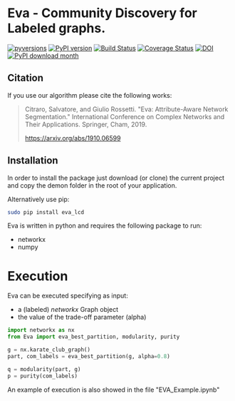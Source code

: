 # Eva - Community Discovery for Labeled graphs.

[![pyversions](https://img.shields.io/pypi/pyversions/eva_lcd.svg)](https://badge.fury.io/py/eva_lcd)
[![PyPI version](https://badge.fury.io/py/eva_lcd.svg)](https://badge.fury.io/py/eva_lcd)
[![Build Status](https://travis-ci.org/GiulioRossetti/Eva.svg?branch=master)](https://travis-ci.org/GiulioRossetti/Eva)
[![Coverage Status](https://coveralls.io/repos/github/GiulioRossetti/Eva/badge.svg?branch=master)](https://coveralls.io/github/GiulioRossetti/Eva?branch=master)
[![DOI](https://zenodo.org/badge/191769795.svg)](https://zenodo.org/badge/latestdoi/191769795)
[![PyPI download month](https://img.shields.io/pypi/dm/eva_lcd.svg?color=blue&style=plastic)](https://pypi.python.org/pypi/eva_lcd/)


## Citation
If you use our algorithm please cite the following works:

> Citraro, Salvatore, and Giulio Rossetti. "Eva: Attribute-Aware Network Segmentation." International Conference on Complex Networks and Their Applications. Springer, Cham, 2019.
>
> https://arxiv.org/abs/1910.06599

## Installation


In order to install the package just download (or clone) the current project and copy the demon folder in the root of your application.

Alternatively use pip:
```bash
sudo pip install eva_lcd
```

Eva is written in python and requires the following package to run:
- networkx
- numpy

# Execution

Eva can be executed specifying as input: 

- a (labeled) *networkx* Graph object
- the value of the trade-off parameter (alpha)

```python
import networkx as nx
from Eva import eva_best_partition, modularity, purity

g = nx.karate_club_graph()
part, com_labels = eva_best_partition(g, alpha=0.8)

q = modularity(part, g)
p = purity(com_labels)

```

An example of execution is also showed in the file "EVA_Example.ipynb"
